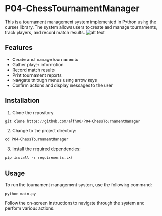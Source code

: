 # P04-ChessTournamentManager

This is a tournament management system implemented in Python using the curses library. The system allows users to create and manage tournaments, track players, and record match results.
![alt text](https://fr.girotti.ch/media/wysiwyg/logo-smart-choice.svg)
## Features

- Create and manage tournaments
- Gather player information
- Record match results
- Print tournament reports
- Navigate through menus using arrow keys
- Confirm actions and display messages to the user

## Installation

1. Clone the repository:
```python
git clone https://github.com/alfh00/P04-ChessTournamentManager
```

2. Change to the project directory:
```python
cd P04-ChessTournamentManager
```
3. Install the required dependencies:
```python
pip install -r requirements.txt
```

## Usage

To run the tournament management system, use the following command:
```python
python main.py
```

Follow the on-screen instructions to navigate through the system and perform various actions.
